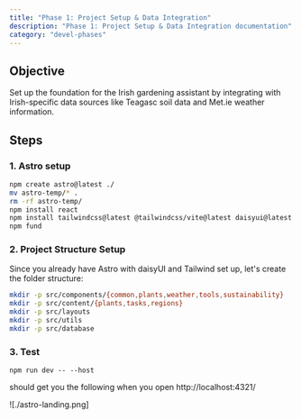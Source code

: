 ```yaml
---
title: "Phase 1: Project Setup & Data Integration"
description: "Phase 1: Project Setup & Data Integration documentation"
category: "devel-phases"
---
```


## Objective

Set up the foundation for the Irish gardening assistant by integrating with Irish-specific data sources like Teagasc soil data and Met.ie weather information.

## Steps

### 1. Astro setup

```bash
npm create astro@latest ./
mv astro-temp/* .
rm -rf astro-temp/
npm install react
npm install tailwindcss@latest @tailwindcss/vite@latest daisyui@latest
npm fund
```

### 2. Project Structure Setup

Since you already have Astro with daisyUI and Tailwind set up, let's create the folder structure:

```bash
mkdir -p src/components/{common,plants,weather,tools,sustainability}
mkdir -p src/content/{plants,tasks,regions}
mkdir -p src/layouts
mkdir -p src/utils
mkdir -p src/database
```

### 3. Test

```
npm run dev -- --host
```

should get you the following when you open http://localhost:4321/

![./astro-landing.png]